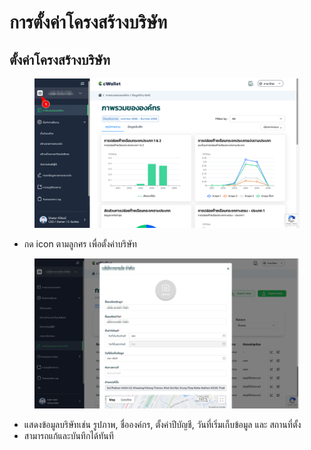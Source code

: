 # การตั้งค่าโครงสร้างบริษัท

## ตั้งค่าโครงสร้างบริษัท

<figure><img src="../../.gitbook/assets/image (253).png" alt=""><figcaption></figcaption></figure>

* กด icon ตามลูกศร เพื่อตั้งค่าบริษัท



<figure><img src="../../.gitbook/assets/image (279).png" alt=""><figcaption></figcaption></figure>

* แสดงข้อมูลบริษัทเช่น รูปภาพ, ชื่อองค์กร, ตั้งค่าปีบัญชี, วันที่เริ่มเก็บข้อมูล และ สถานที่ตั้ง
* สามารถแก้และบันทึกได้ทันที
